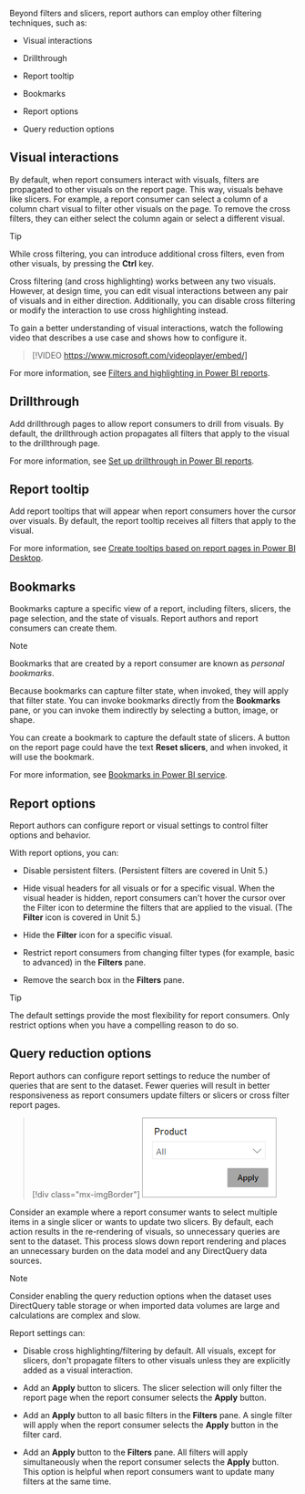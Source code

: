 Beyond filters and slicers, report authors can employ other filtering techniques, such as:

-   Visual interactions

-   Drillthrough

-   Report tooltip

-   Bookmarks

-   Report options

-   Query reduction options

## Visual interactions

By default, when report consumers interact with visuals, filters are propagated to other visuals on the report page. This way, visuals behave like slicers. For example, a report consumer can select a column of a column chart visual to filter other visuals on the page. To remove the cross filters, they can either select the column again or select a different visual.

> [!TIP]
> While cross filtering, you can introduce additional cross filters, even from other visuals, by pressing the **Ctrl** key.

Cross filtering (and cross highlighting) works between any two visuals. However, at design time, you can edit visual interactions between any pair of visuals and in either direction. Additionally, you can disable cross filtering or modify the interaction to use cross highlighting instead.

To gain a better understanding of visual interactions, watch the following video that describes a use case and shows how to configure it.

> [!VIDEO https://www.microsoft.com/videoplayer/embed/]

For more information, see [Filters and highlighting in Power BI reports](/power-bi/create-reports/power-bi-reports-filters-and-highlighting/?azure-portal=true).

## Drillthrough

Add drillthrough pages to allow report consumers to drill from visuals. By default, the drillthrough action propagates all filters that apply to the visual to the drillthrough page.

For more information, see [Set up drillthrough in Power BI reports](/power-bi/create-reports/desktop-drillthrough/?azure-portal=true).

## Report tooltip

Add report tooltips that will appear when report consumers hover the cursor over visuals. By default, the report tooltip receives all filters that apply to the visual.

For more information, see [Create tooltips based on report pages in Power BI Desktop](/power-bi/create-reports/desktop-tooltips/?azure-portal=true).

## Bookmarks

Bookmarks capture a specific view of a report, including filters, slicers, the page selection, and the state of visuals. Report authors and report consumers can create them.

> [!NOTE]
> Bookmarks that are created by a report consumer are known as *personal bookmarks*.

Because bookmarks can capture filter state, when invoked, they will apply that filter state. You can invoke bookmarks directly from the **Bookmarks** pane, or you can invoke them indirectly by selecting a button, image, or shape.

You can create a bookmark to capture the default state of slicers. A button on the report page could have the text **Reset slicers**, and when invoked, it will use the bookmark.

For more information, see [Bookmarks in Power BI service](/power-bi/consumer/end-user-bookmarks/?azure-portal=true).

## Report options

Report authors can configure report or visual settings to control filter options and behavior.

With report options, you can:

-   Disable persistent filters. (Persistent filters are covered in Unit 5.)

-   Hide visual headers for all visuals or for a specific visual. When the visual header is hidden, report consumers can't hover the cursor over the Filter icon to determine the filters that are applied to the visual. (The **Filter** icon is covered in Unit 5.)

-   Hide the **Filter** icon for a specific visual.

-   Restrict report consumers from changing filter types (for example, basic to advanced) in the **Filters** pane.

-   Remove the search box in the **Filters** pane.

> [!TIP]
> The default settings provide the most flexibility for report consumers. Only restrict options when you have a compelling reason to do so.

## Query reduction options

Report authors can configure report settings to reduce the number of queries that are sent to the dataset. Fewer queries will result in better responsiveness as report consumers update filters or slicers or cross filter report pages.

> [!div class="mx-imgBorder"]
> [![Screenshot of a product dropdown slicer with apply button.](../media/query-reduction-apply-button.png)](../media/query-reduction-apply-button.png#lightbox)

Consider an example where a report consumer wants to select multiple items in a single slicer or wants to update two slicers. By default, each action results in the re-rendering of visuals, so unnecessary queries are sent to the dataset. This process slows down report rendering and places an unnecessary burden on the data model and any DirectQuery data sources.

> [!NOTE]
> Consider enabling the query reduction options when the dataset uses DirectQuery table storage or when imported data volumes are large and calculations are complex and slow.

Report settings can:

-   Disable cross highlighting/filtering by default. All visuals, except for slicers, don't propagate filters to other visuals unless they are explicitly added as a visual interaction.

-   Add an **Apply** button to slicers. The slicer selection will only filter the report page when the report consumer selects the **Apply** button.

-   Add an **Apply** button to all basic filters in the **Filters** pane. A single filter will apply when the report consumer selects the **Apply** button in the filter card.

-   Add an **Apply** button to the **Filters** pane. All filters will apply simultaneously when the report consumer selects the **Apply** button. This option is helpful when report consumers want to update many filters at the same time.
